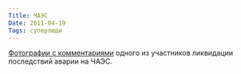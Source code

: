 ```yaml
---
Title: ЧАЭС
Date: 2011-04-19
Tags: суперлюди
---
```


[Фотографии с комментариями](http://av-strannik.livejournal.com/19023.html) одного из участников ликвидации последствий аварии на ЧАЭС.